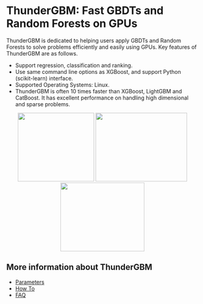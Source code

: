 ThunderGBM: Fast GBDTs and Random Forests on GPUs
======================================
ThunderGBM is dedicated to helping users apply GBDTs and Random Forests to solve problems efficiently and easily using GPUs. Key features of ThunderGBM are as follows.
* Support regression, classification and ranking.
* Use same command line options as XGBoost, and support Python (scikit-learn) interface.
* Supported Operating Systems: Linux.
* ThunderGBM is often 10 times faster than XGBoost, LightGBM and CatBoost. It has excellent performance on handling high dimensional and sparse problems.

<div align="center">
<img src="https://github.com/zeyiwen/thundergbm/raw/master/docs/_static/tgbm-logo.png" width="200" height="180" align=left/>
<img src="https://github.com/zeyiwen/thundergbm/raw/master/docs/_static/lang-logo-tgbm.png" width="240" height="180" align=left/>
<img src="https://github.com/zeyiwen/thundergbm/raw/master/docs/_static/overall.png" width="220" height="180" align=left/>
</div>

## More information about ThunderGBM
* [Parameters](parameters.md)
* [How To](how-to.md)
* [FAQ](faq.md)
